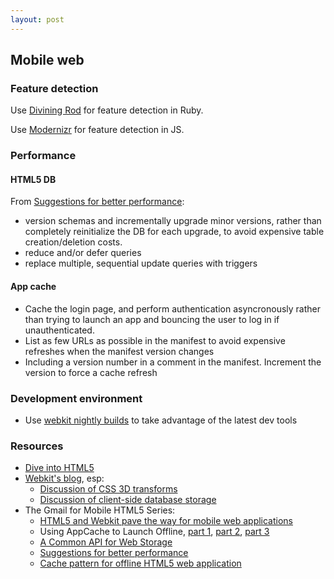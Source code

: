 ```yaml
---
layout: post
---
```


## Mobile web

### Feature detection

Use [Divining Rod](https://github.com/mdp/divining_rod) for feature detection in Ruby.

Use [Modernizr](http://www.modernizr.com/) for feature detection in JS.

### Performance

#### HTML5 DB

From [Suggestions for better performance](http://googlecode.blogspot.com/2009/06/gmail-for-mobile-html5-series.html):

* version schemas and incrementally upgrade minor versions, rather than completely reinitialize the DB for each upgrade, to avoid expensive table creation/deletion costs.
* reduce and/or defer queries
* replace multiple, sequential update queries with triggers

#### App cache

* Cache the login page, and perform authentication asyncronously rather than trying to launch an app and bouncing the user to log in if unauthenticated.
* List as few URLs as possible in the manifest to avoid expensive refreshes when the manifest version changes
* Including a version number in a comment in the manifest. Increment the version to force a cache refresh

### Development environment

* Use [webkit nightly builds](http://nightly.webkit.org/) to take advantage of the latest dev tools

### Resources

* [Dive into HTML5](http://diveintohtml5.info/)
* [Webkit's blog](http://www.webkit.org/blog), esp:
  * [Discussion of CSS 3D transforms](http://www.webkit.org/blog/386/3d-transforms/)
  * [Discussion of client-side database storage](http://www.webkit.org/blog/126/webkit-does-html5-client-side-database-storage/)
* The Gmail for Mobile HTML5 Series:
  * [HTML5 and Webkit pave the way for mobile web applications](http://googlecode.blogspot.com/2009/04/html5-and-webkit-pave-way-for-mobile.html)
  * Using AppCache to Launch Offline, [part 1](http://googlecode.blogspot.com/2009/04/gmail-for-mobile-html5-series-using.html), [part 2](http://googlecode.blogspot.com/2009/05/gmail-for-mobile-html5-series-part-2.html), [part 3](http://googlecode.blogspot.com/2009/05/gmail-for-mobile-html5-series-part-3.html)
  * [A Common API for Web Storage](http://googlecode.blogspot.com/2009/05/gmail-for-mobile-html5-series-common.html)
  * [Suggestions for better performance](http://googlecode.blogspot.com/2009/06/gmail-for-mobile-html5-series.html)
  * [Cache pattern for offline HTML5 web application](http://googlecode.blogspot.com/2009/06/gmail-for-mobile-html5-series-cache.html)
